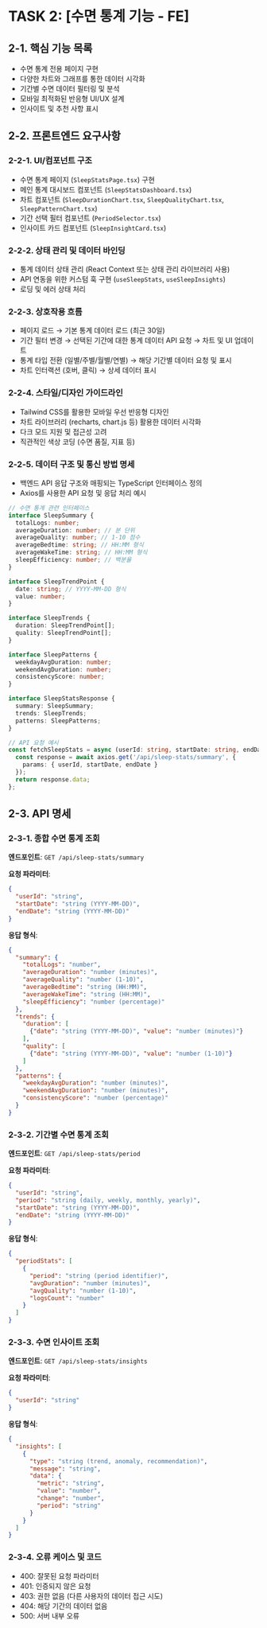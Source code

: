 # TASK 2: [수면 통계 기능 - FE]

## 2-1. 핵심 기능 목록
- 수면 통계 전용 페이지 구현
- 다양한 차트와 그래프를 통한 데이터 시각화
- 기간별 수면 데이터 필터링 및 분석
- 모바일 최적화된 반응형 UI/UX 설계
- 인사이트 및 추천 사항 표시

## 2-2. 프론트엔드 요구사항

### 2-2-1. UI/컴포넌트 구조
- 수면 통계 페이지 (`SleepStatsPage.tsx`) 구현
- 메인 통계 대시보드 컴포넌트 (`SleepStatsDashboard.tsx`)
- 차트 컴포넌트 (`SleepDurationChart.tsx`, `SleepQualityChart.tsx`, `SleepPatternChart.tsx`)
- 기간 선택 필터 컴포넌트 (`PeriodSelector.tsx`)
- 인사이트 카드 컴포넌트 (`SleepInsightCard.tsx`)

### 2-2-2. 상태 관리 및 데이터 바인딩
- 통계 데이터 상태 관리 (React Context 또는 상태 관리 라이브러리 사용)
- API 연동을 위한 커스텀 훅 구현 (`useSleepStats`, `useSleepInsights`)
- 로딩 및 에러 상태 처리

### 2-2-3. 상호작용 흐름
- 페이지 로드 → 기본 통계 데이터 로드 (최근 30일)
- 기간 필터 변경 → 선택된 기간에 대한 통계 데이터 API 요청 → 차트 및 UI 업데이트
- 통계 타입 전환 (일별/주별/월별/연별) → 해당 기간별 데이터 요청 및 표시
- 차트 인터랙션 (호버, 클릭) → 상세 데이터 표시

### 2-2-4. 스타일/디자인 가이드라인
- Tailwind CSS를 활용한 모바일 우선 반응형 디자인
- 차트 라이브러리 (recharts, chart.js 등) 활용한 데이터 시각화
- 다크 모드 지원 및 접근성 고려
- 직관적인 색상 코딩 (수면 품질, 지표 등)

### 2-2-5. 데이터 구조 및 통신 방법 명세
- 백엔드 API 응답 구조와 매핑되는 TypeScript 인터페이스 정의
- Axios를 사용한 API 요청 및 응답 처리 예시

```typescript
// 수면 통계 관련 인터페이스
interface SleepSummary {
  totalLogs: number;
  averageDuration: number; // 분 단위
  averageQuality: number; // 1-10 점수
  averageBedtime: string; // HH:MM 형식
  averageWakeTime: string; // HH:MM 형식
  sleepEfficiency: number; // 백분율
}

interface SleepTrendPoint {
  date: string; // YYYY-MM-DD 형식
  value: number;
}

interface SleepTrends {
  duration: SleepTrendPoint[];
  quality: SleepTrendPoint[];
}

interface SleepPatterns {
  weekdayAvgDuration: number;
  weekendAvgDuration: number;
  consistencyScore: number;
}

interface SleepStatsResponse {
  summary: SleepSummary;
  trends: SleepTrends;
  patterns: SleepPatterns;
}

// API 요청 예시
const fetchSleepStats = async (userId: string, startDate: string, endDate: string): Promise<SleepStatsResponse> => {
  const response = await axios.get('/api/sleep-stats/summary', {
    params: { userId, startDate, endDate }
  });
  return response.data;
};
```

## 2-3. API 명세

### 2-3-1. 종합 수면 통계 조회

**엔드포인트**: `GET /api/sleep-stats/summary`

**요청 파라미터**:
```json
{
  "userId": "string",
  "startDate": "string (YYYY-MM-DD)",
  "endDate": "string (YYYY-MM-DD)"
}
```

**응답 형식**:
```json
{
  "summary": {
    "totalLogs": "number",
    "averageDuration": "number (minutes)",
    "averageQuality": "number (1-10)",
    "averageBedtime": "string (HH:MM)",
    "averageWakeTime": "string (HH:MM)",
    "sleepEfficiency": "number (percentage)"
  },
  "trends": {
    "duration": [
      {"date": "string (YYYY-MM-DD)", "value": "number (minutes)"}
    ],
    "quality": [
      {"date": "string (YYYY-MM-DD)", "value": "number (1-10)"}
    ]
  },
  "patterns": {
    "weekdayAvgDuration": "number (minutes)",
    "weekendAvgDuration": "number (minutes)",
    "consistencyScore": "number (percentage)"
  }
}
```

### 2-3-2. 기간별 수면 통계 조회

**엔드포인트**: `GET /api/sleep-stats/period`

**요청 파라미터**:
```json
{
  "userId": "string",
  "period": "string (daily, weekly, monthly, yearly)",
  "startDate": "string (YYYY-MM-DD)",
  "endDate": "string (YYYY-MM-DD)"
}
```

**응답 형식**:
```json
{
  "periodStats": [
    {
      "period": "string (period identifier)",
      "avgDuration": "number (minutes)",
      "avgQuality": "number (1-10)",
      "logsCount": "number"
    }
  ]
}
```

### 2-3-3. 수면 인사이트 조회

**엔드포인트**: `GET /api/sleep-stats/insights`

**요청 파라미터**:
```json
{
  "userId": "string"
}
```

**응답 형식**:
```json
{
  "insights": [
    {
      "type": "string (trend, anomaly, recommendation)",
      "message": "string",
      "data": {
        "metric": "string",
        "value": "number",
        "change": "number",
        "period": "string"
      }
    }
  ]
}
```

### 2-3-4. 오류 케이스 및 코드

- 400: 잘못된 요청 파라미터
- 401: 인증되지 않은 요청
- 403: 권한 없음 (다른 사용자의 데이터 접근 시도)
- 404: 해당 기간의 데이터 없음
- 500: 서버 내부 오류
